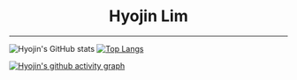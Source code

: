<div align="center">
  <h1>Hyojin Lim</h1>
</div>

<div align="center">

</div>

<div align="center">
<!--![image](https://user-images.githubusercontent.com/111869216/190530426-a871fbfc-1b5e-4643-ae43-c554dbe31e79.png)-->

</div>

***
![Hyojin's GitHub stats](https://github-readme-stats.vercel.app/api?username=dinmoy&show_icons=true&theme=cobalt)
[![Top Langs](https://github-readme-stats.vercel.app/api/top-langs/?username=dinmoy&layout=compact)](https://github.com/dinmoy/github-readme-stats)

[![Hyojin's github activity graph](https://github-readme-activity-graph.cyclic.app/graph?username=dinmoy)](https://github.com/dinmoy/github-readme-activity-graph)


